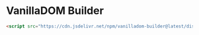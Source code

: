 # VanillaDOM Builder

```html
<script src="https://cdn.jsdelivr.net/npm/vanilladom-builder@latest/dist/vanilladom-builder.umd.js"></script>
```
